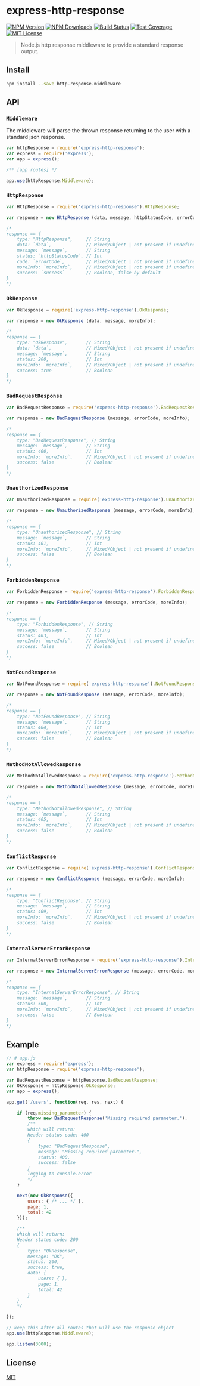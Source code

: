 # express-http-response

[![NPM Version][npm-image]][npm-url]
[![NPM Downloads][downloads-image]][downloads-url]
[![Build Status][travis-image]][travis-url]
[![Test Coverage][coveralls-image]][coveralls-url]
[![MIT License][license-image]][license-url]

> Node.js http response middleware to provide a standard response output.

## Install

```bash
npm install --save http-response-middleware
```

## API

### `Middleware`

The middleware will parse the thrown response returning to the user with a standard json response.

```js
var httpResponse = require('express-http-response');
var express = require('express');
var app = express();

/** [app routes] */

app.use(httpResponse.Middleware);
```

### `HttpResponse`

```js
var HttpResponse = require('express-http-response').HttpResponse;

var response = new HttpResponse (data, message, httpStatusCode, errorCode, moreInfo, success);

/*
response == {
    type: "HttpResponse",     // String
    data: `data`,             // Mixed/Object | not present if undefined
    message: `message`,       // String
    status: `httpStatusCode`, // Int
    code: `errorCode`,        // Mixed/Object | not present if undefined
    moreInfo: `moreInfo`,     // Mixed/Object | not present if undefined
    success: `success`        // Boolean, false by default
}
*/
```

### `OkResponse`

```js
var OkResponse = require('express-http-response').OkResponse;

var response = new OkResponse (data, message, moreInfo);

/*
response == {
    type: "OkResponse",       // String
    data: `data`,             // Mixed/Object | not present if undefined
    message: `message`,       // String
    status: 200,              // Int
    moreInfo: `moreInfo`,     // Mixed/Object | not present if undefined
    success: true             // Boolean
}
*/
```

### `BadRequestResponse`

```js
var BadRequestResponse = require('express-http-response').BadRequestResponse;

var response = new BadRequestResponse (message, errorCode, moreInfo);

/*
response == {
    type: "BadRequestResponse", // String
    message: `message`,       // String
    status: 400,              // Int
    moreInfo: `moreInfo`,     // Mixed/Object | not present if undefined
    success: false            // Boolean
}
*/
```

### `UnauthorizedResponse`

```js
var UnauthorizedResponse = require('express-http-response').UnauthorizedResponse;

var response = new UnauthorizedResponse (message, errorCode, moreInfo);

/*
response == {
    type: "UnauthorizedResponse", // String
    message: `message`,       // String
    status: 401,              // Int
    moreInfo: `moreInfo`,     // Mixed/Object | not present if undefined
    success: false            // Boolean
}
*/
```

### `ForbiddenResponse`

```js
var ForbiddenResponse = require('express-http-response').ForbiddenResponse;

var response = new ForbiddenResponse (message, errorCode, moreInfo);

/*
response == {
    type: "ForbiddenResponse", // String
    message: `message`,       // String
    status: 403,              // Int
    moreInfo: `moreInfo`,     // Mixed/Object | not present if undefined
    success: false            // Boolean
}
*/
```

### `NotFoundResponse`

```js
var NotFoundResponse = require('express-http-response').NotFoundResponse;

var response = new NotFoundResponse (message, errorCode, moreInfo);

/*
response == {
    type: "NotFoundResponse", // String
    message: `message`,       // String
    status: 404,              // Int
    moreInfo: `moreInfo`,     // Mixed/Object | not present if undefined
    success: false            // Boolean
}
*/
```

### `MethodNotAllowedResponse`

```js
var MethodNotAllowedResponse = require('express-http-response').MethodNotAllowedResponse;

var response = new MethodNotAllowedResponse (message, errorCode, moreInfo);

/*
response == {
    type: "MethodNotAllowedResponse", // String
    message: `message`,       // String
    status: 405,              // Int
    moreInfo: `moreInfo`,     // Mixed/Object | not present if undefined
    success: false            // Boolean
}
*/
```

### `ConflictResponse`

```js
var ConflictResponse = require('express-http-response').ConflictResponse;

var response = new ConflictResponse (message, errorCode, moreInfo);

/*
response == {
    type: "ConflictResponse", // String
    message: `message`,       // String
    status: 409,              // Int
    moreInfo: `moreInfo`,     // Mixed/Object | not present if undefined
    success: false            // Boolean
}
*/
```

### `InternalServerErrorResponse`

```js
var InternalServerErrorResponse = require('express-http-response').InternalServerErrorResponse;

var response = new InternalServerErrorResponse (message, errorCode, moreInfo);

/*
response == {
    type: "InternalServerErrorResponse", // String
    message: `message`,       // String
    status: 500,              // Int
    moreInfo: `moreInfo`,     // Mixed/Object | not present if undefined
    success: false            // Boolean
}
*/
```

## Example

```js
// # app.js
var express = require('express');
var httpResponse = require('express-http-response');

var BadRequestResponse = httpResponse.BadRequestResponse;
var OkResponse = httpResponse.OkResponse;
var app = express();

app.get('/users', function(req, res, next) {

    if (req.missing_parameter) {
        throw new BadRequestResponse('Missing required parameter.');
        /**
        which will return:
        Header status code: 400
        {
            type: "BadRequestResponse",
            message: "Missing required parameter.",
            status: 400,
            success: false
        }
        logging to console.error
        */
    }

    next(new OkResponse({
        users: { /* ... */ },
        page: 1,
        total: 42
    }));

    /**
    which will return:
    Header status code: 200
    {
        type: "OkResponse",
        message: "OK",
        status: 200,
        success: true,
        data: {
            users: { },
            page: 1,
            total: 42
        }
    }
    */

});

// keep this after all routes that will use the response object
app.use(httpResponse.Middleware);

app.listen(3000);
```

## License

[MIT][license-url]

[npm-image]: https://img.shields.io/npm/v/express-http-response.svg?style=flat
[npm-url]: https://npmjs.org/package/express-http-response
[travis-image]: https://img.shields.io/travis/danielemoraschi/express-http-response.svg?style=flat
[travis-url]: https://travis-ci.org/danielemoraschi/express-http-response
[coveralls-image]: https://img.shields.io/coveralls/danielemoraschi/express-http-response.svg?style=flat
[coveralls-url]: https://coveralls.io/r/danielemoraschi/express-http-response?branch=master
[downloads-image]: http://img.shields.io/npm/dm/express-http-response.svg?style=flat
[downloads-url]: https://npmjs.org/package/express-http-response
[license-image]: http://img.shields.io/badge/license-MIT-blue.svg?style=flat
[license-url]: LICENSE

